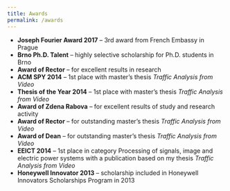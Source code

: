 ```yaml
---
title: Awards
permalink: /awards
---
```


 - **Joseph Fourier Award 2017** – 3rd award from French Embassy in Prague
 - **Brno Ph.D. Talent** – highly selective scholarship for Ph.D. students in Brno
 - **Award of Rector** – for excellent results in research
 - **ACM SPY 2014** – 1st place with master’s thesis *Traffic Analysis from Video*
 - **Thesis of the Year 2014** – 1st place with master’s thesis *Traffic Analysis from Video*
 - **Award of Zdena Rabova** – for excellent results of study and research activity
 - **Award of Rector** – for outstanding master’s thesis *Traffic Analysis from Video*
 - **Award of Dean** – for outstanding master’s thesis *Traffic Analysis from Video*
 - **EEICT 2014** – 1st place in category Processing of signals, image and electric power systems with a publication based on my thesis *Traffic Analysis from Video*
 - **Honeywell Innovator 2013** – scholarship included in Honeywell Innovators Scholarships Program in 2013 